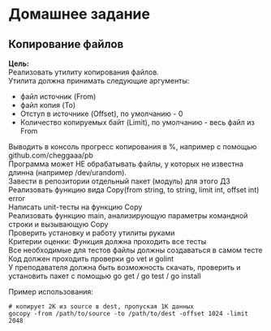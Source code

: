 # Домашнее задание

## Копирование файлов

**Цель:**  
Реализовать утилиту копирования файлов.  
Утилита должна принимать следующие аргументы:

* файл источник (From)
* файл копия (To)
* Отступ в источнике (Offset), по умолчанию - 0
* Количество копируемых байт (Limit), по умолчанию - весь файл из From  
  
Выводить в консоль прогресс копирования в %, например с помощью github.com/cheggaaa/pb  
Программа может НЕ обрабатывать файлы, у которых не известна длинна (например /dev/urandom).  
Завести в репозитории отдельный пакет (модуль) для этого ДЗ  
Реализовать функцию вида Copy(from string, to string, limit int, offset int) error  
Написать unit-тесты на функцию Copy  
Реализовать функцию main, анализирующую параметры командной строки и вызывающую Copy  
Проверить установку и работу утилиты руками  
Критерии оценки: Функция должна проходить все тесты  
Все необходимые для тестов файлы должны создаваться в самом тесте  
Код должен проходить проверки go vet и golint  
У преподавателя должна быть возможность скачать, проверить и установить пакет с помощью go get / go test / go install  

Пример использования:

    # копирует 2К из source в dest, пропуская 1K данных
    gocopy -from /path/to/source -to /path/to/dest -offset 1024 -limit 2048
